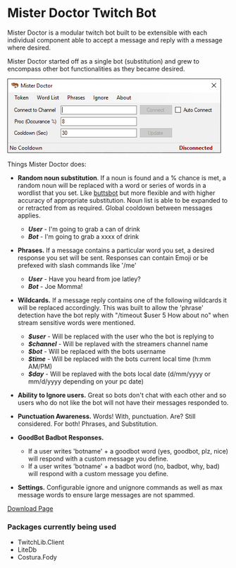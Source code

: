 # Mister Doctor Twitch Bot

Mister Doctor is a modular twitch bot built to be extensible with each individual component able to accept a message and reply with a message where desired.

Mister Doctor started off as a single bot (substitution) and grew to encompass other bot functionalities as they became desired.

![Screenshot](FormMain.png?raw=true "Screenshot")

Things Mister Doctor does:
- **Random noun substitution**. If a noun is found and a % chance is met, a random noun will be replaced with a word or series of words in a wordlist that you set. Like [buttsbot](http://twitch.tv/buttsbot) but more flexible and with higher accuracy of appropriate substitution. Noun list is able to be expanded to or retracted from as required. Global cooldown between messages applies.

     - ***User*** - I'm going to grab a can of drink
     - ***Bot*** - I'm going to grab a xxxx of drink
     
- **Phrases.** If a message contains a particular word you set, a desired response you set will be sent. Responses can contain Emoji or be prefexed with slash commands like '/me'

     - ***User*** - Have you heard from joe latley?
     - ***Bot*** - Joe Momma!
     
- **Wildcards.** If a message reply contains one of the following wildcards it will be replaced accordingly. This was built to allow the 'phrase' detection have the bot reply with "/timeout $user 5 How about no" when stream sensitive words were mentioned.
     
     - ***$user*** - Will be replaced with the user who the bot is replying to
     - ***$channel*** - Will be replaved with the streamers channel name
     - ***$bot*** - Will be replaced with the bots username
     - ***$time*** - Will be replaced with the bots current local time (h:mm AM/PM)
     - ***$day*** - Will be replaved with the bots local date (d/mm/yyyy or mm/d/yyyy depending on your pc date)
     
- **Ability to Ignore users.** Great so bots don't chat with each other and so users who do not like the bot will not have their messages responded to.

- **Punctuation Awareness.** Words! With, punctuation. Are? Still considered. For both! Phrases, and Substitution.

- **GoodBot Badbot Responses.** 

     - If a user writes 'botname' + a goodbot word (yes, goodbot, plz, nice) will respond with a custom message you define. 
	 - If a user writes 'botname' + a badbot word (no, badbot, why, bad) will respond with a custom message you define.
	 
- **Settings.** Configurable ignore and unignore commands as well as max message words to ensure large messages are not spammed.

[Download Page](https://github.com/Dr34mR/MisterDoctor/releases)

### Packages currently being used
- TwitchLib.Client
- LiteDb
- Costura.Fody

